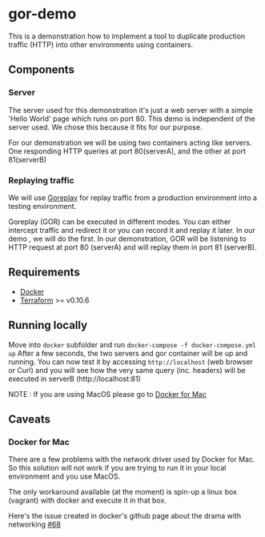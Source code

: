 # gor-demo
This is a demonstration how to implement a tool to duplicate production traffic (HTTP) into other environments using containers.

## Components
### Server
The server used for this demonstration it's just a web server with a simple 'Hello World' page which runs on port 80.
This demo is independent of the server used. We chose this because it fits for our purpose.

For our demonstration we will be using two containers acting like servers. One responding HTTP queries at port 80(serverA), and the other at port 81(serverB)

### Replaying traffic
We will use [Goreplay](https://goreplay.org/) for replay traffic from a production environment into a testing environment.

Goreplay (GOR) can be executed in different modes. You can either intercept traffic and redirect it or you can record it and replay it later.
In our demo , we will do the first. In our demonstration, GOR will be listening to HTTP request at port 80 (serverA) and will replay them in port 81 (serverB).

## Requirements
- [Docker](https://www.docker.com/)
- [Terraform](https://terraform.io) >= v0.10.6


## Running locally
Move into `docker` subfolder and run `docker-compose -f docker-compose.yml up`
After a few seconds, the two servers and gor container will be up and running. You can now test it by accessing `http://localhost` (web browser or Curl) and you will see how the very same query (inc. headers) will be executed in serverB (http://localhost:81)

NOTE : If you are using MacOS please go to [Docker for Mac](https://github.com/cakesolutions/gor-demo#docker-for-mac)




## Caveats
### Docker for Mac
There are a few problems with the network driver used by Docker for Mac. So this solution will not work if you are trying to run it in your local environment and you use MacOS.

The only workaround available (at the moment) is spin-up a linux box (vagrant) with docker and execute it in that box.

Here's the issue created in docker's github page about the drama with networking [#68](https://github.com/docker/for-mac/issues/68)
